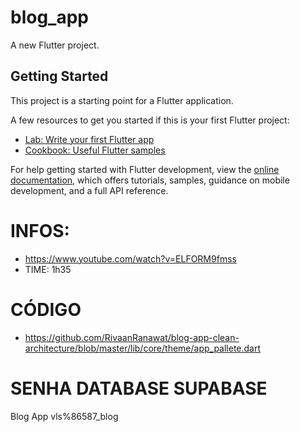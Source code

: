 # blog_app

A new Flutter project.

## Getting Started

This project is a starting point for a Flutter application.

A few resources to get you started if this is your first Flutter project:

- [Lab: Write your first Flutter app](https://docs.flutter.dev/get-started/codelab)
- [Cookbook: Useful Flutter samples](https://docs.flutter.dev/cookbook)

For help getting started with Flutter development, view the
[online documentation](https://docs.flutter.dev/), which offers tutorials,
samples, guidance on mobile development, and a full API reference.

# INFOS:
- https://www.youtube.com/watch?v=ELFORM9fmss
- TIME: 1h35


# CÓDIGO
- https://github.com/RivaanRanawat/blog-app-clean-architecture/blob/master/lib/core/theme/app_pallete.dart

# SENHA DATABASE SUPABASE
Blog App
vls%86587_blog